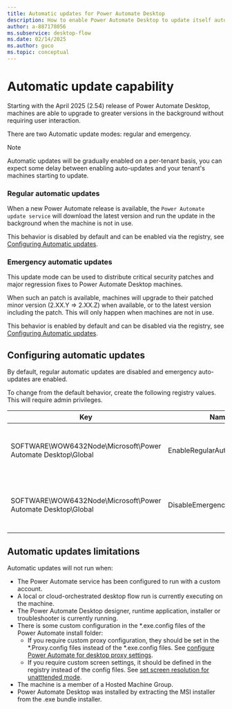 ```yaml
---
title: Automatic updates for Power Automate Desktop
description: How to enable Power Automate Desktop to update itself automatically
author: a-887178056
ms.subservice: desktop-flow
ms.date: 02/14/2025
ms.author: guco
ms.topic: conceptual
---
```


# Automatic update capability

Starting with the April 2025 (2.54) release of Power Automate Desktop, machines are able to upgrade to greater versions in the background without requiring user interaction.

There are two Automatic update modes: regular and emergency.

> [!NOTE]
> Automatic updates will be gradually enabled on a per-tenant basis, you can expect some delay between enabling auto-updates and your tenant's machines starting to update. 

### Regular automatic updates

When a new Power Automate release is available, the `Power Automate update service` will download the latest version and run the update in the background when the machine is not in use.

This behavior is disabled by default and can be enabled via the registry, see [Configuring Automatic updates](#configuring-automatic-updates).

### Emergency automatic updates

This update mode can be used to distribute critical security patches and major regression fixes to Power Automate Desktop machines.

When such an patch is available, machines will upgrade to their patched minor version (2.XX.Y => 2.XX.Z) when available, or to the latest version including the patch. This will only happen when machines are not in use.

This behavior is enabled by default and can be disabled via the registry, see [Configuring Automatic updates](#configuring-automatic-updates).

## Configuring automatic updates

By default, regular automatic updates are disabled and emergency auto-updates are enabled.

To change from the default behavior, create the following registry values. This will require admin privileges.

| Key | Name | Type | Value |
|---|---|---|---|
| SOFTWARE\WOW6432Node\Microsoft\Power Automate Desktop\Global | EnableRegularAutoUpdates | DWORD | If set to '1', will enable regular automatic updates. |
| SOFTWARE\WOW6432Node\Microsoft\Power Automate Desktop\Global | DisableEmergencyAutoUpdates | DWORD | If set to '1', will disable emergency automatic updates. |

## Automatic updates limitations

Automatic updates will not run when:
- The Power Automate service has been configured to run with a custom account.
- A local or cloud-orchestrated desktop flow run is currently executing on the machine.
- The Power Automate Desktop designer, runtime application, installer or troubleshooter is currently running.
- There is some custom configuration in the *.exe.config files of the Power Automate install folder:
  - If you require custom proxy configuration, they should be set in the *.Proxy.config files instead of the *.exe.config files. See [configure Power Automate for desktop proxy settings](./how-to/proxy-settings.md).
  - If you require custom screen settings, it should be defined in the registry instead of the config files. See [set screen resolution for unatttended mode](./how-to/set-screen-resolution-unattended-mode.md).
- The machine is a member of a Hosted Machine Group.
- Power Automate Desktop was installed by extracting the MSI installer from the .exe bundle installer.